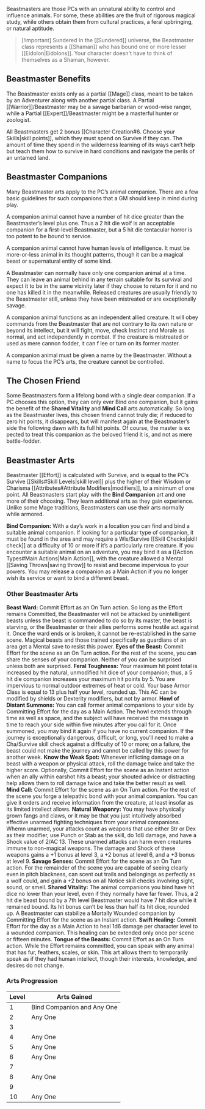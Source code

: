 Beastmasters are those PCs with an unnatural ability to control and influence animals. For some, these abilities are the fruit of rigorous magical study, while others obtain them from cultural practices, a feral upbringing, or natural aptitude.

> [!important] Sundered
> In the [[Sundered]] universe, the Beastmaster class represents a [[Shaman]] who has bound one or more lesser [[Eidolon|Eidolons]]. Your character doesn't have to think of themselves as a Shaman, however.
## Beastmaster Benefits
The Beastmaster exists only as a partial [[Mage]] class, meant to be taken by an Adventurer along with another partial class. A Partial [[Warrior]]/Beastmaster may be a savage barbarian or wood-wise ranger, while a Partial [[Expert]]/Beastmaster might be a masterful hunter or zoologist. 

All Beastmasters get 2 bonus [[Character Creation#6. Choose your Skills|skill points]], which they must spend on Survive if they can. The amount of time they spend in the wilderness learning of its ways can’t help but teach them how to survive in hard conditions and navigate the perils of an untamed land.
## Beastmaster Companions
Many Beastmaster arts apply to the PC’s animal companion. There are a few basic guidelines for such companions that a GM should keep in mind during play. 

A companion animal cannot have a number of hit dice greater than the Beastmaster’s level plus one. Thus a 2 hit die wolf is an acceptable companion for a first-level Beastmaster, but a 5 hit die tentacular horror is too potent to be bound to service. 

A companion animal cannot have human levels of intelligence. It must be more-or-less animal in its thought patterns, though it can be a magical beast or supernatural entity of some kind. 

A Beastmaster can normally have only one companion animal at a time. They can leave an animal behind in any terrain suitable for its survival and expect it to be in the same vicinity later if they choose to return for it and no one has killed it in the meanwhile. Released creatures are usually friendly to the Beastmaster still, unless they have been mistreated or are exceptionally savage. 

A companion animal functions as an independent allied creature. It will obey commands from the Beastmaster that are not contrary to its own nature or beyond its intellect, but it will fight, move, check Instinct and Morale as normal, and act independently in combat. If the creature is mistreated or used as mere cannon fodder, it can f lee or turn on its former master. 

A companion animal must be given a name by the Beastmaster. Without a name to focus the PC’s arts, the creature cannot be controlled.
## The Chosen Friend
Some Beastmasters form a lifelong bond with a single dear companion. If a PC chooses this option, they can only ever Bind one companion, but it gains the benefit of the **Shared Vitality** and **Mind Call** arts automatically. So long as the Beastmaster lives, this chosen friend cannot truly die; if reduced to zero hit points, it disappears, but will manifest again at the Beastmaster’s side the following dawn with its full hit points. Of course, the master is ex pected to treat this companion as the beloved friend it is, and not as mere battle-fodder.
## Beastmaster Arts
Beastmaster [[Effort]] is calculated with Survive, and is equal to the PC’s Survive [[Skills#Skill Levels|skill level]] plus the higher of their Wisdom or Charisma [[Attributes#Attribute Modifiers|modifiers]], to a minimum of one point. All Beastmasters start play with the **Bind Companion** art and one more of their choosing. They learn additional arts as they gain experience. Unlike some Mage traditions, Beastmasters can use their arts normally while armored. 

**Bind Companion:** With a day’s work in a location you can find and bind a suitable animal companion. If looking for a particular type of companion, it must be found in the area and may require a Wis/Survive [[Skill Checks|skill check]] at a difficulty of 10 or more if it’s a particularly rare creature. If you encounter a suitable animal on an adventure, you may bind it as a [[Action Types#Main Actions|Main Action]], with the creature allowed a Mental [[Saving Throws|saving throw]] to resist and become impervious to your powers. You may release a companion as a Main Action if you no longer wish its service or want to bind a different beast.
### Other Beastmaster Arts
**Beast Ward:** Commit Effort as an On Turn action. So long as the Effort remains Committed, the Beastmaster will not be attacked by unintelligent beasts unless the beast is commanded to do so by its master, the beast is starving, or the Beastmaster or their allies performs some hostile act against it. Once the ward ends or is broken, it cannot be re-established in the same scene. Magical beasts and those trained specifically as guardians of an area get a Mental save to resist this power.
**Eyes of the Beast:** Commit Effort for the scene as an On Turn action. For the rest of the scene, you can share the senses of your companion. Neither of you can be surprised unless both are surprised.
**Feral Toughness:** Your maximum hit point total is increased by the natural, unmodified hit dice of your companion; thus, a 5 hit die companion increases your maximum hit points by 5. You are impervious to normal outdoor extremes of heat or cold. Your base Armor Class is equal to 13 plus half your level, rounded up. This AC can be modified by shields or Dexterity modifiers, but not by armor.
**Howl of Distant Summons:** You can call former animal companions to your side by Committing Effort for the day as a Main Action. The howl extends through time as well as space, and the subject will have received the message in time to reach your side within five minutes after you call for it. Once summoned, you may bind it again if you have no current companion. If the journey is exceptionally dangerous, difficult, or long, you’ll need to make a Cha/Survive skill check against a difficulty of 10 or more; on a failure, the beast could not make the journey and cannot be called by this power for another week.
**Know the Weak Spot:** Whenever inflicting damage on a beast with a weapon or physical attack, roll the damage twice and take the higher score. Optionally, Commit Effort for the scene as an Instant action when an ally within earshot hits a beast; your shouted advice or distracting help allows them to roll damage twice and take the better result as well.
**Mind Call:** Commit Effort for the scene as an On Turn action. For the rest of the scene you forge a telepathic bond with your animal companion. You can give it orders and receive information from the creature, at least insofar as its limited intellect allows.
**Natural Weaponry:** You may have physically grown fangs and claws, or it may be that you just intuitively absorbed effective unarmed fighting techniques from your animal companions. Whemn unarmed, your attacks count as weapons that use either Str or Dex as their modifier, use Punch or Stab as the skill, do 1d8 damage, and have a Shock value of 2/AC 13. These unarmed attacks can harm even creatures immune to non-magical weapons. The damage and Shock of these weapons gains a +1 bonus at level 3, a +2 bonus at level 6, and a +3 bonus at level 9.
**Savage Senses:** Commit Effort for the scene as an On Turn action. For the remainder of the scene you are capable of seeing clearly even in pitch blackness, can scent out trails and belongings as perfectly as a wolf could, and gain a +2 bonus on all Notice skill checks involving sight, sound, or smell.
**Shared Vitality:** The animal companions you bind have hit dice no lower than your level, even if they normally have far fewer. Thus, a 2 hit die beast bound by a 7th level Beastmaster would have 7 hit dice while it remained bound. Its hit bonus can’t be less than half its hit dice, rounded up. A Beastmaster can stabilize a Mortally Wounded companion by Committing Effort for the scene as an Instant action.
**Swift Healing:** Commit Effort for the day as a Main Action to heal 1d6 damage per character level to a wounded companion. This healing can be extended only once per scene or fifteen minutes.
**Tongue of the Beasts:** Commit Effort as an On Turn action. While the Effort remains committed, you can speak with any animal that has fur, feathers, scales, or skin. This art allows them to temporarily speak as if they had human intellect, though their interests, knowledge, and desires do not change.
### Arts Progression
| Level | Arts Gained                |
| ----- | -------------------------- |
| 1     | Bind Companion and Any One |
| 2     | Any One                    |
| 3     |                            |
| 4     | Any One                    |
| 5     | Any One                    |
| 6     | Any One                    |
| 7     |                            |
| 8     | Any One                    |
| 9     |                            |
| 10    | Any One                    |
